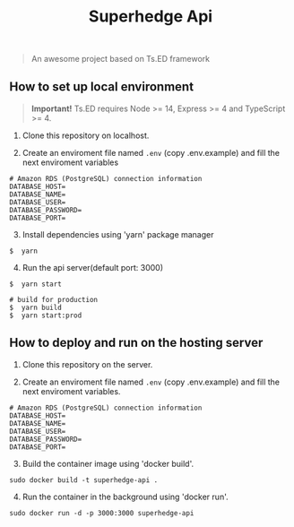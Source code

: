 <div align="center">
  <h1>Superhedge Api</h1>
  <br />
</div>

> An awesome project based on Ts.ED framework

## How to set up local environment

> **Important!** Ts.ED requires Node >= 14, Express >= 4 and TypeScript >= 4.

1. Clone this repository on localhost.

2. Create an enviroment file named `.env` (copy .env.example) and fill the next enviroment variables

```
# Amazon RDS (PostgreSQL) connection information
DATABASE_HOST=
DATABASE_NAME=
DATABASE_USER=
DATABASE_PASSWORD=
DATABASE_PORT=
```
3. Install dependencies using 'yarn' package manager

```batch
$  yarn
```

4. Run the api server(default port: 3000)
```batch
$  yarn start

# build for production
$  yarn build
$  yarn start:prod
```

## How to deploy and run on the hosting server

1. Clone this repository on the server.

2. Create an enviroment file named `.env` (copy .env.example) and fill the next enviroment variables.

```
# Amazon RDS (PostgreSQL) connection information
DATABASE_HOST=
DATABASE_NAME=
DATABASE_USER=
DATABASE_PASSWORD=
DATABASE_PORT=
```

3. Build the container image using 'docker build'.

```batch
sudo docker build -t superhedge-api .
```

4. Run the container in the background using 'docker run'.

```batch
sudo docker run -d -p 3000:3000 superhedge-api
```
